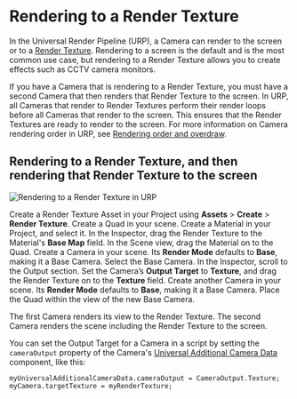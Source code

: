 # Rendering to a Render Texture
In the Universal Render Pipeline (URP), a Camera can render to the screen or to a [Render Texture](https://docs.unity3d.com/Manual/class-RenderTexture.html). Rendering to a screen is the default and is the most common use case, but rendering to a Render Texture allows you to create effects such as CCTV camera monitors.

If you have a Camera that is rendering to a Render Texture, you must have a second Camera that then renders that Render Texture to the screen. In URP, all Cameras that render to Render Textures perform their render loops before all Cameras that render to the screen. This ensures that the Render Textures are ready to render to the screen. For more information on Camera rendering order in URP, see [Rendering order and overdraw](cameras-advanced.md).

## Rendering to a Render Texture, and then rendering that Render Texture to the screen

![Rendering to a Render Texture in URP](Images/camera-inspector-output-target.png)

Create a Render Texture Asset in your Project using **Assets** > **Create** > **Render Texture**.
Create a Quad in your scene.
Create a Material in your Project, and select it. In the Inspector, drag the Render Texture to the Material's **Base Map** field.
In the Scene view, drag the Material on to the Quad.
Create a Camera in your scene. Its **Render Mode** defaults to **Base**, making it a Base Camera.
Select the Base Camera.
In the Inspector, scroll to the Output section.
Set the Camera’s  **Output Target** to **Texture**, and drag the Render Texture on to the **Texture** field.
Create another Camera in your scene. Its **Render Mode** defaults to **Base**, making it a Base Camera.
Place the Quad within the view of the new Base Camera.

The first Camera renders its view to the Render Texture. The second Camera renders the scene including the Render Texture to the screen.

You can set the Output Target for a Camera in a script by setting the `cameraOutput` property of the Camera's  [Universal Additional Camera Data](xref:UnityEngine.Rendering.Universal.UniversalAdditionalCameraData) component, like this:

```
myUniversalAdditionalCameraData.cameraOutput = CameraOutput.Texture;
myCamera.targetTexture = myRenderTexture;
```
